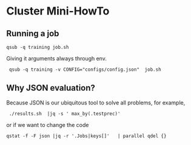 # Cluster Mini-HowTo

## Running a job

```
qsub -q training job.sh
```

Giving it arguments always through env.


```
 qsub -q training -v CONFIG="configs/config.json"  job.sh
```


## Why JSON evaluation?

Because JSON is our ubiquitous tool to solve all problems, for example,
```
 ./results.sh  |jq -s ' max_by(.testprec)'
```
or if we want to change the code
```
qstat -f -F json |jq -r '.Jobs|keys[]'   | parallel qdel {}
```